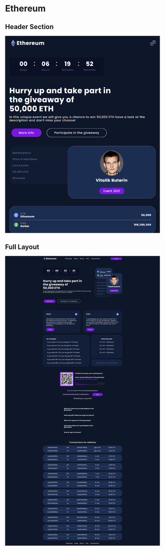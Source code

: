 # Ethereum

## Header Section

![alt text](screenshots/header.png)

## Full Layout

![layout](screenshots/layout.png)

<!-- <img src="screenshots/layout.png" alt="layout" width="100%"/> -->
